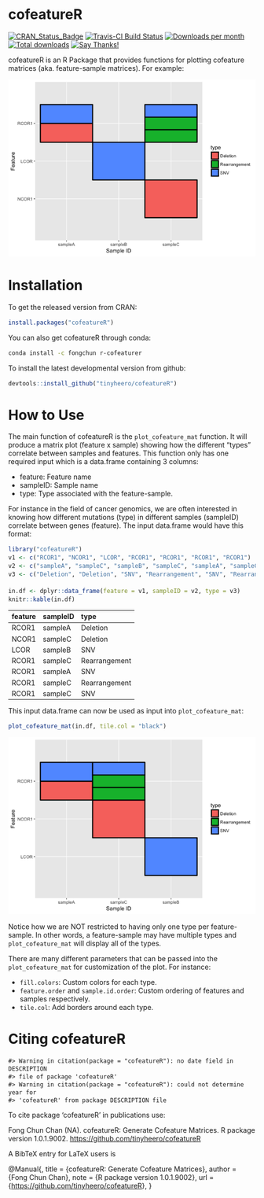 <!-- README.md is generated from README.Rmd. Please edit that file -->
cofeatureR
==========

[![CRAN\_Status\_Badge](http://www.r-pkg.org/badges/version/cofeatureR)](http://cran.r-project.org/package=cofeatureR)
[![Travis-CI Build
Status](https://travis-ci.org/tinyheero/cofeatureR.svg?branch=master)](https://travis-ci.org/tinyheero/cofeatureR)
[![Downloads per
month](http://cranlogs.r-pkg.org/badges/cofeatureR)](https://cran.rstudio.com/web/packages/cofeatureR)
[![Total
downloads](https://cranlogs.r-pkg.org/badges/grand-total/cofeatureR)](https://cran.rstudio.com/web/packages/cofeatureR)
[![Say
Thanks!](https://img.shields.io/badge/Say%20Thanks-!-1EAEDB.svg)](https://saythanks.io/to/tinyheero)

cofeatureR is an R Package that provides functions for plotting
cofeature matrices (aka. feature-sample matrices). For example:

![](man/figures/example-1.png)

Installation
============

To get the released version from CRAN:

``` r
install.packages("cofeatureR")
```

You can also get cofeatureR through conda:

``` bash
conda install -c fongchun r-cofeaturer
```

To install the latest developmental version from github:

``` r
devtools::install_github("tinyheero/cofeatureR")
```

How to Use
==========

The main function of cofeatureR is the `plot_cofeature_mat` function. It
will produce a matrix plot (feature x sample) showing how the different
“types” correlate between samples and features. This function only has
one required input which is a data.frame containing 3 columns:

-   feature: Feature name
-   sampleID: Sample name
-   type: Type associated with the feature-sample.

For instance in the field of cancer genomics, we are often interested in
knowing how different mutations (type) in different samples (sampleID)
correlate between genes (feature). The input data.frame would have this
format:

``` r
library("cofeatureR")
v1 <- c("RCOR1", "NCOR1", "LCOR", "RCOR1", "RCOR1", "RCOR1", "RCOR1")
v2 <- c("sampleA", "sampleC", "sampleB", "sampleC", "sampleA", "sampleC", "sampleC")
v3 <- c("Deletion", "Deletion", "SNV", "Rearrangement", "SNV", "Rearrangement", "SNV")

in.df <- dplyr::data_frame(feature = v1, sampleID = v2, type = v3)
knitr::kable(in.df)
```

| feature | sampleID | type          |
|:--------|:---------|:--------------|
| RCOR1   | sampleA  | Deletion      |
| NCOR1   | sampleC  | Deletion      |
| LCOR    | sampleB  | SNV           |
| RCOR1   | sampleC  | Rearrangement |
| RCOR1   | sampleA  | SNV           |
| RCOR1   | sampleC  | Rearrangement |
| RCOR1   | sampleC  | SNV           |

This input data.frame can now be used as input into
`plot_cofeature_mat`:

``` r
plot_cofeature_mat(in.df, tile.col = "black")
```

![](man/figures/how-to-use-example-1.png)

Notice how we are NOT restricted to having only one type per
feature-sample. In other words, a feature-sample may have multiple types
and `plot_cofeature_mat` will display all of the types.

There are many different parameters that can be passed into the
`plot_cofeature_mat` for customization of the plot. For instance:

-   `fill.colors`: Custom colors for each type.
-   `feature.order` and `sample.id.order`: Custom ordering of features
    and samples respectively.
-   `tile.col`: Add borders around each type.

Citing cofeatureR
=================

    #> Warning in citation(package = "cofeatureR"): no date field in DESCRIPTION
    #> file of package 'cofeatureR'
    #> Warning in citation(package = "cofeatureR"): could not determine year for
    #> 'cofeatureR' from package DESCRIPTION file

To cite package ‘cofeatureR’ in publications use:

Fong Chun Chan (NA). cofeatureR: Generate Cofeature Matrices. R package
version 1.0.1.9002. <https://github.com/tinyheero/cofeatureR>

A BibTeX entry for LaTeX users is

@Manual{, title = {cofeatureR: Generate Cofeature Matrices}, author =
{Fong Chun Chan}, note = {R package version 1.0.1.9002}, url =
{<https://github.com/tinyheero/cofeatureR>}, }
